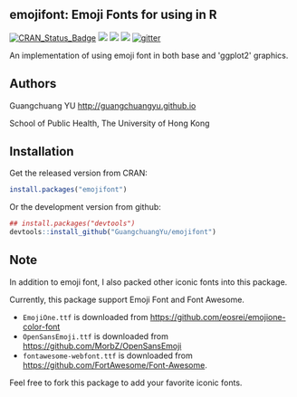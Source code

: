 emojifont: Emoji Fonts for using in R
---------

[![CRAN_Status_Badge](http://www.r-pkg.org/badges/version/emojifont?color=green)](https://cran.r-project.org/package=emojifont)
![](http://cranlogs.r-pkg.org/badges/grand-total/emojifont?color=green)
![](http://cranlogs.r-pkg.org/badges/emojifont?color=green)
![](http://cranlogs.r-pkg.org/badges/last-week/emojifont?color=green)
[![gitter](https://img.shields.io/badge/GITTER-join%20chat-green.svg)](https://gitter.im/GuangchuangYu/Bioinformatics)


An implementation of using emoji font in both base and 'ggplot2' graphics.


## Authors ##

Guangchuang YU <http://guangchuangyu.github.io>

School of Public Health, The University of Hong Kong

## Installation ##

Get the released version from CRAN:

```r
install.packages("emojifont")
```

Or the development version from github:

```r
## install.packages("devtools")
devtools::install_github("GuangchuangYu/emojifont")
```

## Note

In addition to emoji font, I also packed other iconic fonts into this package.

Currently, this package support Emoji Font and Font Awesome.

+ `EmojiOne.ttf` is downloaded from <https://github.com/eosrei/emojione-color-font>
+ `OpenSansEmoji.ttf` is downloaded from <https://github.com/MorbZ/OpenSansEmoji>
+ `fontawesome-webfont.ttf` is downloaded from <https://github.com/FortAwesome/Font-Awesome>.

Feel free to fork this package to add your favorite iconic fonts.

